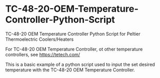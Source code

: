# TC-48-20-OEM-Temperature-Controller-Python-Script
TC-48-20 OEM Temperature Controller Python Script for Peltier Thermoelectric Coolers/Heaters


For TC-48-20 OEM Temperature Controller, ot other temperature controllers, see https://tetech.com/

This is a basic example of a python script used to input the set desired temperature with the TC-48-20 OEM Temperature Controller.
